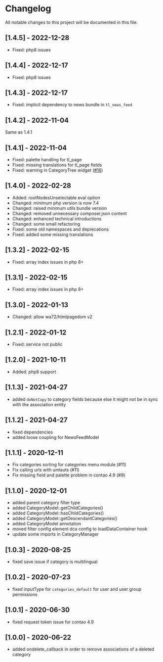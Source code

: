 # Changelog

All notable changes to this project will be documented in this file.

## [1.4.5] - 2022-12-28

- Fixed: php8 issues

## [1.4.4] - 2022-12-17

- Fixed: php8 issues

## [1.4.3] - 2022-12-17

- Fixed: implicit dependency to news bundle in `tl_news_feed`

## [1.4.2] - 2022-11-04

Same as 1.4.1

## [1.4.1] - 2022-11-04

- Fixed: palette handling for tl_page
- Fixed: missing translations for tl_page fields
- Fixed: warning in CategoryTree widget ([#16])

## [1.4.0] - 2022-02-28

- Added: rootNodesUnselectable eval option
- Changed: minimum php version is now 7.4
- Changed: raised minimum utils bundle version
- Changed: removed unnecessary composer.json content
- Changed: enhanced technical introductions
- Changed: some small refactoring
- Fixed: some old namespaces and deprecations
- Fixed: added some missing translations

## [1.3.2] - 2022-02-15

- Fixed: array index issues in php 8+

## [1.3.1] - 2022-02-15

- Fixed: array index issues in php 8+

## [1.3.0] - 2022-01-13
- Changed: allow wa72/htmlpagedom v2

## [1.2.1] - 2022-01-12
- Fixed: service not public

## [1.2.0] - 2021-10-11

- Added: php8 support

## [1.1.3] - 2021-04-27

- added `doNotCopy` to category fields because else it might not be in sync with the association entity

## [1.1.2] - 2021-04-27

- fixed dependencies
- added loose coupling for NewsFeedModel

## [1.1.1] - 2020-12-11

- Fix categories sorting for categories menu module (#11)
- Fix calling urls with umlauts (#11)
- Fix missing field and palette problem in contao 4.9 (#9)

## [1.1.0] - 2020-12-01

- added parent category filter type
- added CategoryModel::getChildCategories()
- added CategoryModel::hasChildCategories()
- added CategoryModel::getDescendantCategories()
- added CategoryModel annotation
- moved filter config element dca config to loadDataContainer hook
- update some imports in CategoryManager

## [1.0.3] - 2020-08-25

- fixed save issue if category is multilingual

## [1.0.2] - 2020-07-23

- fixed inputType for `categories_default` for user and user group permissions

## [1.0.1] - 2020-06-30

- fixed request token issue for contao 4.9

## [1.0.0] - 2020-06-22

- added ondelete_callback in order to remove associations of a deleted category


[#16]: https://github.com/heimrichhannot/contao-categories-bundle/pull/16

